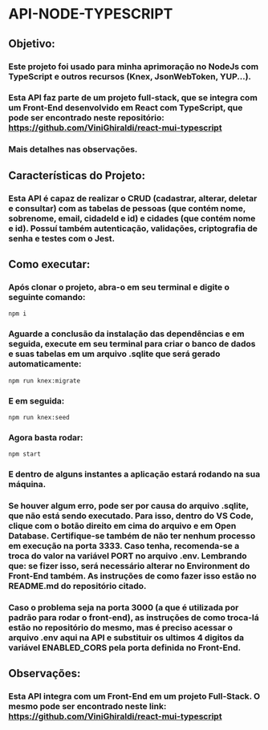 # API-NODE-TYPESCRIPT

## Objetivo:
### Este projeto foi usado para minha aprimoração no NodeJs com TypeScript e outros recursos (Knex, JsonWebToken, YUP...).

### Esta API faz parte de um projeto full-stack, que se integra com um Front-End desenvolvido em React com TypeScript, que pode ser encontrado neste repositório: https://github.com/ViniGhiraldi/react-mui-typescript

### Mais detalhes nas observações.

## Características do Projeto:
### Esta API é capaz de realizar o CRUD (cadastrar, alterar, deletar e consultar) com as tabelas de pessoas (que contém nome, sobrenome, email, cidadeId e id) e cidades (que contém nome e id). Possuí também autenticação, validações, criptografia de senha e testes com o Jest.

## Como executar:
### Após clonar o projeto, abra-o em seu terminal e digite o seguinte comando:
```
npm i
```
### Aguarde a conclusão da instalação das dependências e em seguida, execute em seu terminal para criar o banco de dados e suas tabelas em um arquivo .sqlite que será gerado automaticamente:
```
npm run knex:migrate
```
### E em seguida:
```
npm run knex:seed
```
### Agora basta rodar:
```
npm start
```
### E dentro de alguns instantes a aplicação estará rodando na sua máquina.

### Se houver algum erro, pode ser por causa do arquivo .sqlite, que não está sendo executado. Para isso, dentro do VS Code, clique com o botão direito em cima do arquivo e em Open Database. Certifique-se também de não ter nenhum processo em execução na porta 3333. Caso tenha, recomenda-se a troca do valor na variável PORT no arquivo .env. Lembrando que: se fizer isso, será necessário alterar no Environment do Front-End também. As instruções de como fazer isso estão no README.md do repositório citado.

### Caso o problema seja na porta 3000 (a que é utilizada por padrão para rodar o front-end), as instruções de como troca-lá estão no repositório do mesmo, mas é preciso acessar o arquivo .env aqui na API e substituir os ultimos 4 digitos da variável ENABLED_CORS pela porta definida no Front-End.

## Observações:
### Esta API integra com um Front-End em um projeto Full-Stack. O mesmo pode ser encontrado neste link: https://github.com/ViniGhiraldi/react-mui-typescript
